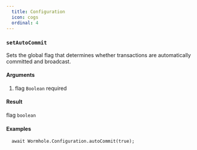 ```yaml
---
  title: Configuration
  icon: cogs
  ordinal: 4
---
```


### `setAutoCommit`

Sets the global flag that determines whether transactions are automatically committed and broadcast.

#### Arguments

1.  flag `Boolean` required

#### Result

flag `boolean`

#### Examples


      await Wormhole.Configuration.autoCommit(true);
